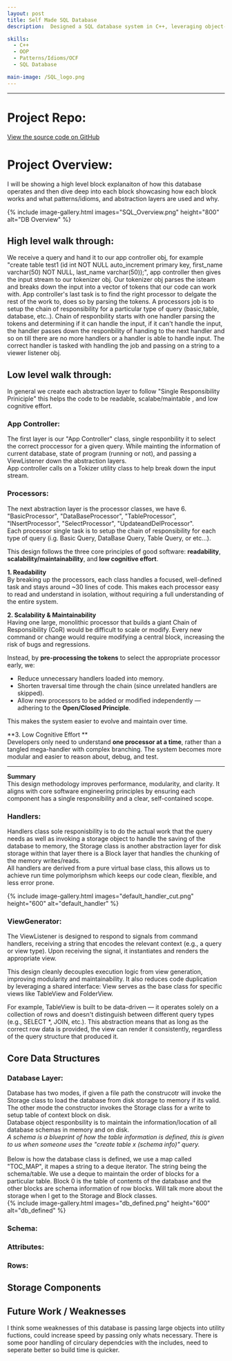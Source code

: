 ```yaml
---
layout: post
title: Self Made SQL Database 
description:  Designed a SQL database system in C++, leveraging object-oriented design principles and multiple software design patterns and idioms. Implemented abstraction layers using patterns such as Chain of Responsibility, Decorator, Adapter, Iterator, and Creation patterns. Applied polymorphism, singletons, pure virtual classes, and event listeners to enforce modularity and extensibility. Followed Object Construction Framework (OCF) best practices to enhance maintainability and scalability.	

skills: 
  - C++
  - OOP
  - Patterns/Idioms/OCF
  - SQL Database

main-image: /SQL_logo.png
---
```


---
# Project Repo:
[View the source code on GitHub](https://github.com/s-bashar/SP24-ECE141B-Database-Team5)

# Project Overview:

I will be showing a high level block explanaiton of how this database operates and then dive deep into each block showcasing how each block works and what patterns/idioms, and abstraction layers are used and why. 

{% include image-gallery.html images="SQL_Overview.png" height="800" alt="DB Overview" %}

## High level walk through: 

We receive a query and hand it to our app controller obj, for example "create table test1 (id int NOT NULL auto_increment primary key, first_name varchar(50) NOT NULL, last_name varchar(50));", app controller then gives the input stream to our tokenizer obj. Our tokenizer obj parses the isteam and breaks down the input into a vector of tokens that our code can work with. 
App controller's last task is to find the right processor to delgate the rest of the work to, does so by parsing the tokens. A processors job is to setup the chain of responsibility for a particular type of query (basic,table, database, etc..). 
Chain of responbility starts with one handler parsing the tokens and determining if it can handle the input, if it can't handle the input, the handler passes down the responbility of handing to the next handler and so on till there are no more handlers or a handler is able to handle input. 
The correct handler is tasked with handling the job and passing on a string to a viewer listener obj.

## Low level walk through:

In general we create each abstraction layer to follow "Single Responsibility Priniciple" this helps the code to be readable, scalabe/maintable , and low cognitive effort. 
### **App Controller:** 

The first layer is our "App Controller" class, single responbility it to select the correct proccessor for a given query. While mainting the information of current database, state of program (running or not), and passing a ViewListener down the abstraction layers. <br>
App controller calls on a Tokizer utility class to help break down the input stream. 

### **Processors:** 

The next abstraction layer is the processor classes, we have 6. "BasicProcessor", "DataBaseProcessor", "TableProcessor", "INsertProcessor", "SelectProcessor", "UpdateandDelProcessor". <br>
Each processor single task is to setup the chain of responsibility for each type of query (i.g. Basic Query, DataBase Query, Table Query, or etc...). <br>

This design follows the three core principles of good software: **readability**, **scalability/maintainability**, and **low cognitive effort**.

**1. Readability**  
By breaking up the processors, each class handles a focused, well-defined task and stays around ~30 lines of code. This makes each processor easy to read and understand in isolation, without requiring a full understanding of the entire system.

**2. Scalability & Maintainability**  
Having one large, monolithic processor that builds a giant Chain of Responsibility (CoR) would be difficult to scale or modify. Every new command or change would require modifying a central block, increasing the risk of bugs and regressions.

Instead, by **pre-processing the tokens** to select the appropriate processor early, we:

- Reduce unnecessary handlers loaded into memory.
- Shorten traversal time through the chain (since unrelated handlers are skipped).
- Allow new processors to be added or modified independently — adhering to the **Open/Closed Principle**.

This makes the system easier to evolve and maintain over time.

**3. Low Cognitive Effort **  
Developers only need to understand **one processor at a time**, rather than a tangled mega-handler with complex branching. The system becomes more modular and easier to reason about, debug, and test.

---

**Summary**  
This design methodology improves performance, modularity, and clarity. It aligns with core software engineering principles by ensuring each component has a single responsibility and a clear, self-contained scope.

### **Handlers:** 

Handlers class sole responisbility is to do the actual work that the query needs as well as invoking a storage object to handle the saving of the database to memory, the Storage class is another abstraction layer for disk storage within that layer there is a Block layer that handles the chunking of the memory writes/reads.  <br>
All handlers are derived from a pure virtual base class, this allows us to achieve run time polymoriphsm which keeps our code clean, flexible, and less error prone.

{% include image-gallery.html images="default_handler_cut.png" height="600" alt="default_handler" %}



### **ViewGenerator:**

The ViewListener is designed to respond to signals from command handlers, receiving a string that encodes the relevant context (e.g., a query or view type). Upon receiving the signal, it instantiates and renders the appropriate view.

This design cleanly decouples execution logic from view generation, improving modularity and maintainability. It also reduces code duplication by leveraging a shared interface: View serves as the base class for specific views like TableView and FolderView.

For example, TableView is built to be data-driven — it operates solely on a collection of rows and doesn't distinguish between different query types (e.g., SELECT *, JOIN, etc.). This abstraction means that as long as the correct row data is provided, the view can render it consistently, regardless of the query structure that produced it.

## Core Data Structures

### **Database Layer:**

Database has two modes, if given a file path the construcotr will invoke the Storage class to load the database from disk storage to memory if its valid. The other mode the constructor invokes the Storage class for a write to setup table of context block on disk. <br>
Database object responbsility is to maintain the information/location of all database schemas in memory and on disk. 
<br>*A schema is a blueprint of how the table information is defined, this is given to us when someone uses the "create table x (schema info)" query.* <br>
<br>Below is how the database class is defined, we use a map called "TOC_MAP", it mapes a string to a deque iterator. The string being the schema/table. We use a deque to maintain the order of blocks for a particular table. Block 0 is the table of contents of the database and the other blocks are schema information of row blocks. Will talk more about the storage when I get to the Storage and Block classes.  
{% include image-gallery.html images="db_defined.png" height="600" alt="db_defined" %}

### **Schema:**

### **Attributes:**

### **Rows:**



## Storage Components



## Future Work / Weaknesses 

I think some weaknesses of this database is passing large objects into utility fuctions, could increase speed by passing only whats necessary. There is some poor handling of circulary dependcies with the includes, need to seperate better so build time is quicker. 


